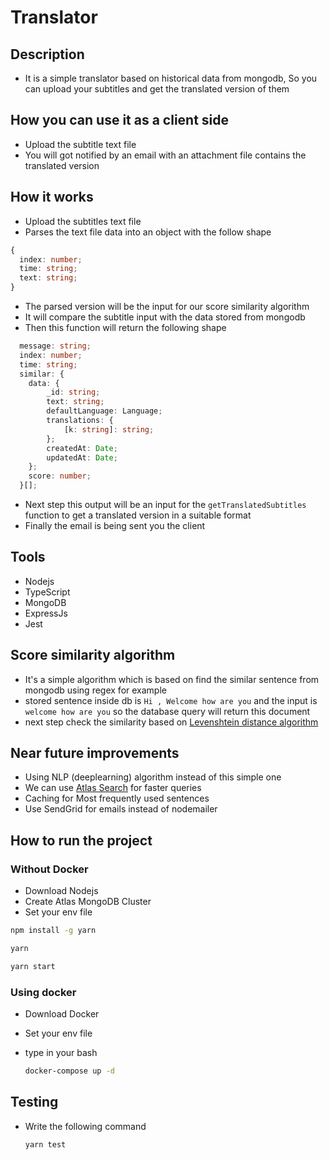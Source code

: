 # Translator 
## Description
- It is a simple translator based on historical data from mongodb, So you can upload your subtitles and get the translated version of them


## How you can use it as a client side
- Upload the subtitle text file
- You will got notified by an email with an attachment file contains the translated version
  
## How it works
- Upload the subtitles text file
- Parses the text file data into an object with the follow shape
```typescript
{
  index: number;
  time: string;
  text: string;
}
```
- The parsed version will be the input for our score similarity algorithm 
- It will compare the subtitle input with the data stored from mongodb
- Then this function will return the following shape

```typescript
  message: string;
  index: number;
  time: string;
  similar: {
    data: {
        _id: string;
        text: string;
        defaultLanguage: Language;
        translations: {
            [k: string]: string;
        };
        createdAt: Date;
        updatedAt: Date;
    };
    score: number;
  }[];
```
- Next step this output will be an input for the `getTranslatedSubtitles` function to get a translated version in a suitable format
- Finally the email is being sent you the client

## Tools
- Nodejs
- TypeScript
- MongoDB
- ExpressJs
- Jest

## Score similarity algorithm
- It's a simple algorithm which is based on find the similar sentence from mongodb using regex for example 
- stored sentence inside db is
  ```Hi , Welcome how are you```
and the input is ```welcome how are you```
so the database query will return this document
- next step check the similarity based on [Levenshtein distance algorithm](https://en.wikipedia.org/wiki/Levenshtein_distance)


## Near future improvements 
- Using NLP (deeplearning) algorithm instead of this simple one
- We can use [Atlas Search](https://www.mongodb.com/docs/atlas/atlas-search/atlas-search-overview/) for faster queries
- Caching for Most frequently used sentences 
- Use SendGrid for emails instead of nodemailer

## How to run the project
### Without Docker
- Download Nodejs
- Create Atlas MongoDB Cluster
- Set your env file
```bash
npm install -g yarn
```
```bash
yarn
```
```bash
yarn start
```
### Using docker
- Download Docker
- Set your env file
- type in your bash

  ```bash 
  docker-compose up -d
  ```

## Testing
- Write the following command 

    ```bash
    yarn test
    ```
